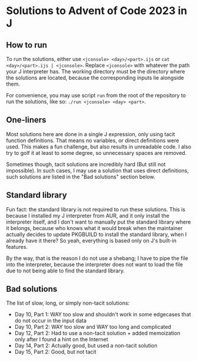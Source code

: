 # Solutions to Advent of Code 2023 in J

## How to run

To run the solutions, either use `<jconsole> <day>/<part>.ijs` or
`cat <day>/<part>.ijs | <jconsole>`. Replace `<jconsole>` with whatever the path
your J interpreter has. The working directory must be the directory where the
solutions are located, because the corresponding inputs lie alongside them.

For convenience, you may use script `run` from the root of the repository to run
the solutions, like so: `./run <jconsole> <day> <part>`.

## One-liners

Most solutions here are done in a single J expression, only using tacit function
definitions. That means no variables, or direct definitions were used. This
makes a fun challenge, but also results in unreadable code. I also try to golf
it at least to some degree, so unnecessary spaces are removed.

Sometimes though, tacit solutions are incredibly hard (But still not
impossible). In such cases, I may use a solution that uses direct definitions,
such solutions are listed in the "Bad solutions" section below.

## Standard library

Fun fact: the standard library is not required to run these solutions. This is
because I installed my J interpreter from AUR, and it only install the
interpreter itself, and I don't want to manually put the standard library where
it belongs, because who knows what it would break when the maintainer actually
decides to update PKGBUILD to install the standard library, when I already have
it there? So yeah, everything is based only on J's built-in features.

By the way, that is the reason I do not use a shebang; I have to pipe the file
into the interpreter, because the interpreter does not want to load the file due
to not being able to find the standard library.

## Bad solutions

The list of slow, long, or simply non-tacit solutions:

* Day 10, Part 1: WAY too slow and shouldn't work in some edgecases that do not
occur in the input data
* Day 10, Part 2: WAY too slow and WAY too long and complicated
* Day 12, Part 2: Had to use a non-tacit solution + added memoization only after
I found a hint on the Internet
* Day 14, Part 2: Actually good, but used a non-tacit solution
* Day 15, Part 2: Good, but not tacit
